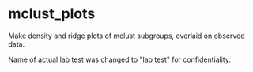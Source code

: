 # mclust_plots
Make density and ridge plots of mclust subgroups, overlaid on observed data.

Name of actual lab test was changed to "lab test" for confidentiality.
